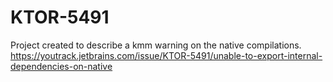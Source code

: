 # KTOR-5491
Project created to describe a kmm warning on the native compilations. https://youtrack.jetbrains.com/issue/KTOR-5491/unable-to-export-internal-dependencies-on-native
